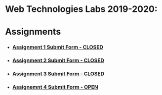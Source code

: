 # Web Technologies Labs 2019-2020:

# Assignments 

- ### [Assignment 1 Submit Form - CLOSED](https://forms.gle/Wq9TSZgdKDYDjN7s5)
- ### [Assignment 2 Submit Form - CLOSED](https://forms.gle/BZC7qXN2zJEKcmXT7)
- ### [Assignment 3 Submit Form - CLOSED](https://forms.gle/UJCQXM5rwzNTqHoB6)
- ### [Assignemnt 4 Submit Form - OPEN](https://forms.gle/tN3cG4pLkW6TjMEc6)